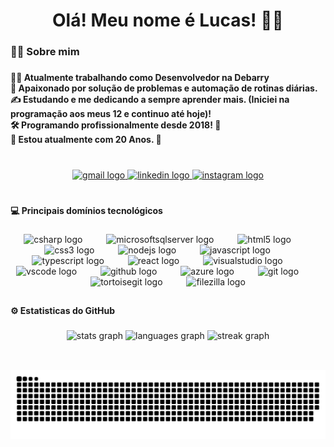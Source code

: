 <h1 align="center">Olá! Meu nome é Lucas! 👋🤓</h1>

###

<h3 align="left">🙋‍♂️  Sobre mim</h3>

###

<h4 align="left">🧑‍💻  Atualmente trabalhando como Desenvolvedor na Debarry<br>   💓  Apaixonado por solução de problemas e automação de rotinas diárias.<br>   ✍️  Estudando e me dedicando a sempre aprender mais. (Iniciei na programação aos meus 12 e continuo até hoje)!<br>   🛠️  Programando profissionalmente desde 2018! 👶<br>   👴  Estou atualmente com 20 Anos. 🍼</h4>

###

<br clear="both">

<div align="center">
  <a href="https://github.com/lucasmolc/lucasmolc/blob/master/lucasmolcms@gmail.com" target="_blank">
    <img src="https://raw.githubusercontent.com/maurodesouza/profile-readme-generator/master/src/assets/icons/social/gmail/default.svg" width="80" height="30" alt="gmail logo"  />
  </a>
  <a href="https://www.linkedin.com/in/lucas-mol-de-carvalho-messias-265152156/" target="_blank">
    <img src="https://raw.githubusercontent.com/maurodesouza/profile-readme-generator/master/src/assets/icons/social/linkedin/default.svg" width="80" height="30" alt="linkedin logo"  />
  </a>
  <a href="https://www.instagram.com/luskasm/" target="_blank">
    <img src="https://raw.githubusercontent.com/maurodesouza/profile-readme-generator/master/src/assets/icons/social/instagram/default.svg" width="80" height="30" alt="instagram logo"  />
  </a>
</div>

###

<h1 align="center"></h1>

###

<h4 align="left">💻  Principais domínios tecnológicos</h4>

###

<div align="center">
  <img src="https://cdn.jsdelivr.net/gh/devicons/devicon/icons/csharp/csharp-original.svg" height="40" alt="csharp logo"  />
  <img width="30" />
  <img src="https://cdn.simpleicons.org/microsoftsqlserver/CC2927" height="40" alt="microsoftsqlserver logo"  />
  <img width="30" />
  <img src="https://cdn.jsdelivr.net/gh/devicons/devicon/icons/html5/html5-original.svg" height="40" alt="html5 logo"  />
  <img width="30" />
  <img src="https://cdn.jsdelivr.net/gh/devicons/devicon/icons/css3/css3-original.svg" height="40" alt="css3 logo"  />
  <img width="30" />
  <img src="https://cdn.jsdelivr.net/gh/devicons/devicon/icons/nodejs/nodejs-original.svg" height="40" alt="nodejs logo"  />
  <img width="30" />
  <img src="https://cdn.simpleicons.org/javascript/F7DF1E" height="40" alt="javascript logo"  />
  <img width="30" />
  <img src="https://cdn.simpleicons.org/typescript/3178C6" height="40" alt="typescript logo"  />
  <img width="30" />
  <img src="https://cdn.jsdelivr.net/gh/devicons/devicon/icons/react/react-original.svg" height="40" alt="react logo"  />
  <img width="30" />
  <img src="https://cdn.jsdelivr.net/gh/devicons/devicon/icons/visualstudio/visualstudio-plain.svg" height="40" alt="visualstudio logo"  />
  <img width="30" />
  <img src="https://cdn.jsdelivr.net/gh/devicons/devicon/icons/vscode/vscode-original.svg" height="40" alt="vscode logo"  />
  <img width="30" />
  <img src="https://cdn.jsdelivr.net/gh/devicons/devicon/icons/github/github-original.svg" height="40" alt="github logo"  />
  <img width="30" />
  <img src="https://cdn.simpleicons.org/microsoftazure/0078D4" height="40" alt="azure logo"  />
  <img width="30" />
  <img src="https://cdn.jsdelivr.net/gh/devicons/devicon/icons/git/git-original.svg" height="40" alt="git logo"  />
  <img width="30" />
  <img src="https://cdn.jsdelivr.net/gh/devicons/devicon/icons/tortoisegit/tortoisegit-original.svg" height="40" alt="tortoisegit logo"  />
  <img width="30" />
  <img src="https://cdn.jsdelivr.net/gh/devicons/devicon/icons/filezilla/filezilla-plain.svg" height="40" alt="filezilla logo"  />
</div>

###

<h2 align="left"></h2>

###

<h4 align="left">⚙️  Estatisticas do GitHub</h4>

###

<div align="center">
  <img src="https://github-readme-stats.vercel.app/api?username=lucasmolc&hide_title=true&hide_rank=false&show_icons=true&include_all_commits=true&count_private=true&disable_animations=false&theme=dracula&locale=en&hide_border=true&order=1" height="150" alt="stats graph"  />
  <img src="https://github-readme-stats.vercel.app/api/top-langs?username=lucasmolc&locale=en&hide_title=false&layout=compact&card_width=320&langs_count=5&theme=dracula&hide_border=true&order=2" height="150" alt="languages graph"  />
  <img src="https://streak-stats.demolab.com?user=lucasmolc&locale=en&mode=daily&theme=dracula&hide_border=true&border_radius=5&order=3" height="150" alt="streak graph"  />
</div>

###

<h2 align="left"></h2>

###

<br clear="both">

<picture>
  <source media="(prefers-color-scheme: dark)" srcset="https://raw.githubusercontent.com/platane/platane/output/github-contribution-grid-snake-dark.svg">
  <source media="(prefers-color-scheme: light)" srcset="https://raw.githubusercontent.com/platane/platane/output/github-contribution-grid-snake.svg">
  <img alt="github contribution grid snake animation" src="https://raw.githubusercontent.com/platane/platane/output/github-contribution-grid-snake.svg">
</picture>

###
